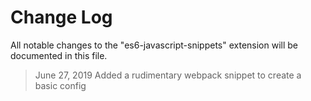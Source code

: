 # Change Log

All notable changes to the "es6-javascript-snippets" extension will be documented in this file.


>June 27, 2019
Added a rudimentary webpack snippet to create a basic config 